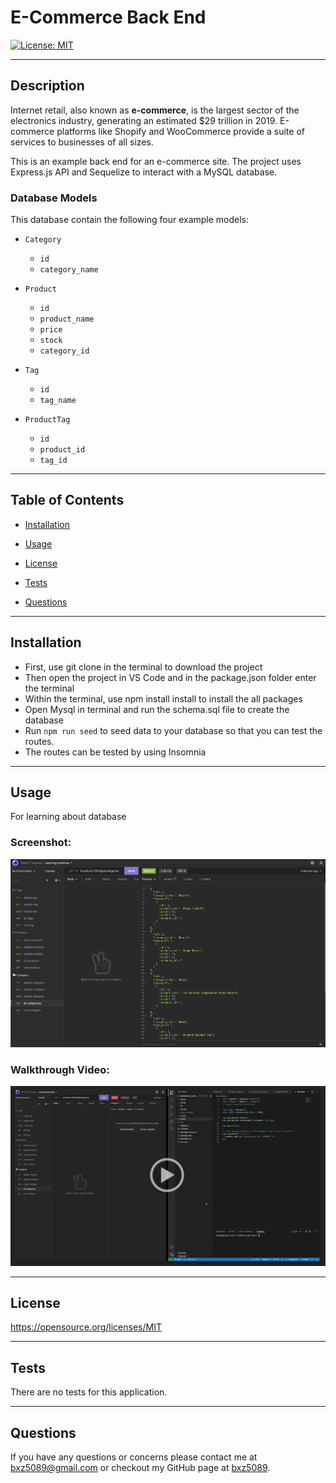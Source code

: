 # E-Commerce Back End

[![License: MIT](https://img.shields.io/badge/License-MIT-yellow.svg)](https://opensource.org/licenses/MIT)

---

## Description

Internet retail, also known as **e-commerce**, is the largest sector of the electronics industry, generating an estimated $29 trillion in 2019. E-commerce platforms like Shopify and WooCommerce provide a suite of services to businesses of all sizes.

This is an example back end for an e-commerce site. The project uses Express.js API and Sequelize to interact with a MySQL database.

### Database Models

This database contain the following four example models:

- `Category`

  - `id`
  - `category_name`

- `Product`

  - `id`
  - `product_name`
  - `price`
  - `stock`
  - `category_id`

- `Tag`

  - `id`
  - `tag_name`

- `ProductTag`

  - `id`
  - `product_id`
  - `tag_id`

---

## Table of Contents

- [Installation](##Installation)

- [Usage](##Usage)

- [License](##License)

- [Tests](##Tests)

- [Questions](##Questions)

---

## Installation

- First, use git clone in the terminal to download the project
- Then open the project in VS Code and in the package.json folder enter the terminal
- Within the terminal, use npm install install to install the all packages
- Open Mysql in terminal and run the schema.sql file to create the database
- Run `npm run seed` to seed data to your database so that you can test the routes.
- The routes can be tested by using Insomnia

---

## Usage

For learning about database

### Screenshot:

![alt text](assets/ScreenShot1.png)

### Walkthrough Video:

[![Watch the video](assets/ScreenShot2.png)](https://drive.google.com/file/d/1HpUJNOVXbrrU2902jLhfP5lewv5Nx91f/view?usp=sharing)

---

## License

https://opensource.org/licenses/MIT

---

## Tests

There are no tests for this application.

---

## Questions

If you have any questions or concerns please contact me at bxz5089@gmail.com or checkout my GitHub page at [bxz5089](https://github.com/bxz5089/).
